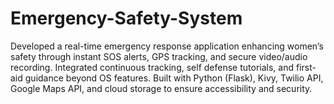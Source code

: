 # Emergency-Safety-System
Developed a real-time emergency response application enhancing women’s safety through instant 
SOS alerts, GPS tracking, and secure video/audio recording. Integrated continuous tracking, self defense tutorials, and first-aid guidance beyond OS features. Built with Python (Flask), Kivy, Twilio 
API, Google Maps API, and cloud storage to ensure accessibility and security.
